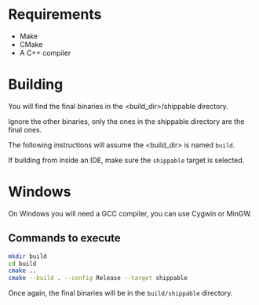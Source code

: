 # Requirements
- Make
- CMake
- A C++ compiler

# Building
You will find the final binaries in the <build_dir>/shippable directory.

Ignore the other binaries, only the ones in the shippable directory are the final ones.

The following instructions will assume the <build_dir> is named `build`.

If building from inside an IDE, make sure the `shippable` target is selected.

# Windows
On Windows you will need a GCC compiler, you can use Cygwin or MinGW.

## Commands to execute
```bash
mkdir build
cd build
cmake ..
cmake --build . --config Release --target shippable
```

Once again, the final binaries will be in the `build/shippable` directory.
